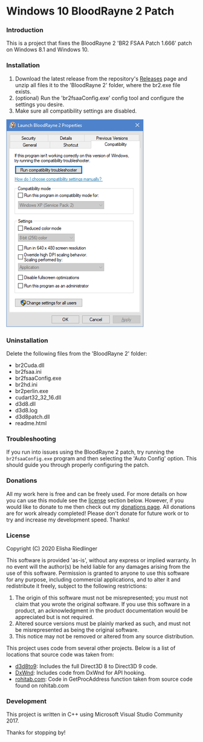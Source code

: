 # Windows 10 BloodRayne 2 Patch

### Introduction

This is a project that fixes the BloodRayne 2 'BR2 FSAA Patch 1.666' patch on Windows 8.1 and Windows 10.

### Installation

1. Download the latest release from the repository's [Releases](https://github.com/elishacloud/BloodRayne-2-Patch/releases) page and unzip all files it to the 'BloodRayne 2' folder, where the br2.exe file exists.
2. (optional) Run the 'br2fsaaConfig.exe' config tool and configure the settings you desire.
3. Make sure all compatibility settings are disabled.

![Compatibility Settings](https://raw.githubusercontent.com/elishacloud/wiki-attachments/master/BloodRayne-2-Patch/Compatibility.png)

### Uninstallation

Delete the following files from the 'BloodRayne 2' folder:
* br2Cuda.dll
* br2fsaa.ini
* br2fsaaConfig.exe
* br2hd.ini
* br2perlin.exe
* cudart32_32_16.dll
* d3d8.dll
* d3d8.log
* d3d8patch.dll
* readme.html

### Troubleshooting

If you run into issues using the BloodRayne 2 patch, try running the `br2fsaaConfig.exe` program and then selecting the 'Auto Config' option. This should guide you through properly configuring the patch.

### Donations

All my work here is free and can be freely used.  For more details on how you can use this module see the [license](#license) section below.  However, if you would like to donate to me then check out my [donations page](https://PayPal.me/elishacloud).  All donations are for work already completed!  Please don't donate for future work or to try and increase my development speed.  Thanks!

### License

Copyright (C) 2020 Elisha Riedlinger

This software is provided 'as-is', without any express or implied warranty. In no event will the author(s) be held liable for any damages arising from the use of this software. Permission is granted to anyone to use this software for any purpose, including commercial applications, and to alter it and redistribute it freely, subject to the following restrictions:

1. The origin of this software must not be misrepresented; you must not claim that you wrote the original software. If you use this software in a product, an acknowledgment in the product documentation would be appreciated but is not required.
2. Altered source versions must be plainly marked as such, and must not be misrepresented as being the original software.
3. This notice may not be removed or altered from any source distribution.

This project uses code from several other projects. Below is a list of locations that source code was taken from:

* [d3d8to9](https://github.com/crosire/d3d8to9): Includes the full Direct3D 8 to Direct3D 9 code.
* [DxWnd](https://sourceforge.net/projects/dxwnd/): Includes code from DxWnd for API hooking.
* [rohitab.com](http://www.rohitab.com/discuss/topic/40594-parsing-pe-export-table/): Code in GetProcAddress function taken from source code found on rohitab.com

### Development
This project is written in C++ using Microsoft Visual Studio Community 2017.

Thanks for stopping by!
